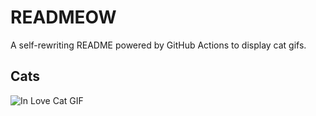 # READMEOW

A self-rewriting README powered by GitHub Actions to display cat gifs.

## Cats

![In Love Cat GIF](https://media2.giphy.com/media/MDJ9IbxxvDUQM/200.gif?cid=9acd02da97m0d20cuydmwlv4jrbyjjt86ajsxpm72oe5d2m3&ep=v1_gifs_search&rid=200.gif&ct=g)
